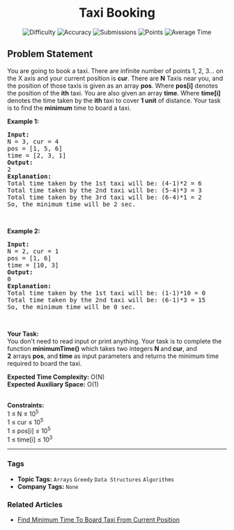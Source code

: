 <h1 align="center">Taxi Booking</h1>

<p align="center">
  <img alt="Difficulty" title="Difficulty" src="https://custom-icon-badges.demolab.com/badge/Difficulty: Easy-1F222E?style=for-the-badge&logoColor=white&logo=fire"/>
  <img alt="Accuracy" title="Accuracy" src="https://custom-icon-badges.demolab.com/badge/Accuracy: 75.48%25-1F222E?style=for-the-badge&logoColor=white&logo=target"/>
  <img alt="Submissions" title="Submissions" src="https://custom-icon-badges.demolab.com/badge/Submissions: 25K+-1F222E?style=for-the-badge&logoColor=white&logo=repo"/>
  <img alt="Points" title="Points" src="https://custom-icon-badges.demolab.com/badge/Points: 2-1F222E?style=for-the-badge&logoColor=white&logo=award"/>
  <img alt="Average Time" title="Average Time" src="https://custom-icon-badges.demolab.com/badge/Average%20Time: N/A-1F222E?style=for-the-badge&logoColor=white&logo=clock"/>
</p>

## Problem Statement

You are going to book a taxi. There are infinite number of points 1, 2, 3... on the X axis and your current position is <b>cur</b>. There are <b>N</b> Taxis near you, and the position of those taxis is given as an array <b>pos</b>. Where <b>pos[i]</b> denotes the position of the <b>ith</b> taxi. You are also given an array <b>time</b>. Where <b>time[i]</b> denotes the time taken by the <b>ith</b> taxi to cover <b>1 unit</b> of distance. Your task is to find the <b>minimum</b> time to board a taxi.

<b>Example 1:</b>

<pre><b>Input:</b>
N = 3, cur = 4
pos = [1, 5, 6]
time = [2, 3, 1]
<b>Output:</b>
2
<b>Explanation:</b>
Total time taken by the 1st taxi will be: (4-1)*2 = 6
Total time taken by the 2nd taxi will be: (5-4)*3 = 3
Total time taken by the 3rd taxi will be: (6-4)*1 = 2
So, the minimum time will be 2 sec.</pre>

 

<b>Example 2:</b>

<pre><b>Input:</b>
N = 2, cur = 1
pos = [1, 6]
time = [10, 3]
<b>Output:</b>
0
<b>Explanation:</b>
Total time taken by the 1st taxi will be: (1-1)*10 = 0
Total time taken by the 2nd taxi will be: (6-1)*3 = 15
So, the minimum time will be 0 sec.
</pre>

 

<b>Your Task:  </b><br>
You don't need to read input or print anything. Your task is to complete the function <b>minimumTime()</b> which takes two integers <b>N </b>and<b> cur</b>, and<b> 2</b> arrays <b>pos</b>, and<b> time </b>as input parameters and returns the minimum time required to board the taxi.

<b>Expected Time Complexity:</b> O(N)<br>
<b>Expected Auxiliary Space:</b> O(1)

<br>
<b>Constraints:</b><br>
1 ≤ N ≤ 10<sup>5</sup><br>
1 ≤ cur ≤ 10<sup>5</sup><br>
1 ≤ pos[i] ≤ 10<sup>5</sup><br>
1 ≤ time[i] ≤ 10<sup>3</sup>


<hr>

### Tags
- **Topic Tags:** `Arrays` `Greedy` `Data Structures` `Algorithms`
- **Company Tags:** `None`

### Related Articles
- [Find Minimum Time To Board Taxi From Current Position](https://www.geeksforgeeks.org/find-minimum-time-to-board-taxi-from-current-position/)
